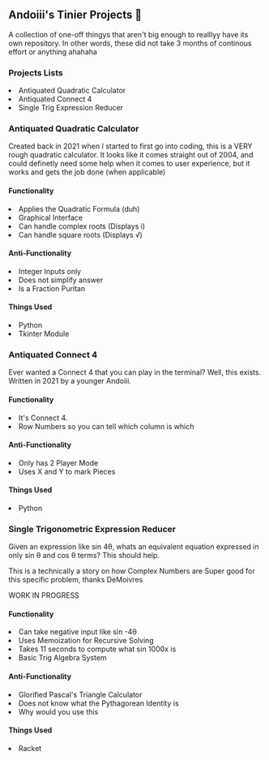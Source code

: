 <h2>Andoiii's Tinier Projects 🐲</h2>
<p>A collection of one-off thingys that aren't big enough to realllyy have its own repository. In other words, these did not take 3 months of continous effort or anything ahahaha</p>
<h3>Projects Lists</h3>
<list>
<li>Antiquated Quadratic Calculator</li>
<li>Antiquated Connect 4</li>
<li>Single Trig Expression Reducer</li>
</list>

<h3>Antiquated Quadratic Calculator</h3>
<p>Created back in 2021 when I started to first go into coding, this is a VERY rough quadratic calculator. It looks like it comes straight out of 2004, 
and could definetly need some help when it comes to user experience, but it works and gets the job done (when applicable)</p>
<h4>Functionality</h4>
<list>
<li>Applies the Quadratic Formula (duh)</li>
<li>Graphical Interface</li>
<li>Can handle complex roots (Displays i)</li>
<li>Can handle square roots (Displays √)</li>
</list>

<h4>Anti-Functionality</h4>
<list>
<li>Integer Inputs only</li>
<li>Does not simplify answer</li>
<li>Is a Fraction Puritan</li>
</list>

<h4>Things Used</h4>
<list>
<li>Python</li>
<li>Tkinter Module</li>

<h3>Antiquated Connect 4</h3>
<p>Ever wanted a Connect 4 that you can play in the terminal? Well, this exists. Written in 2021 by a younger Andoiii.</p>

<h4>Functionality</h4>
<list>
  <li>It's Connect 4.</li>
  <li>Row Numbers so you can tell which column is which</li>
  </list>
<h4>Anti-Functionality</h4>
<list>
  <li>Only has 2 Player Mode</li>
  <li>Uses X and Y to mark Pieces</li></list>
<h4>Things Used</h4>
<list><li>Python</li></list>

<h3>Single Trigonometric Expression Reducer</h3>
<p>Given an expression like sin 4θ, whats an equivalent equation expressed in only sin θ and cos θ terms? This should help.</p>
<p>This is a technically a story on how Complex Numbers are Super good for this specific problem, thanks DeMoivres</p>
<p>WORK IN PROGRESS</p>

<h4>Functionality</h4>
<list>
  <li>Can take negative input like sin -4θ</li>
  <li>Uses Memoization for Recursive Solving</li>
  <li>Takes 11 seconds to compute what sin 1000x is</li>
  <li>Basic Trig Algebra System</li>
</list>
<h4>Anti-Functionality</h4>
<list>
  <li>Glorified Pascal's Triangle Calculator</li>
  <li>Does not know what the Pythagorean Identity is</li>
  <li>Why would you use this</li>
</list>
<h4>Things Used</h4>
<list><li>Racket</li></list>